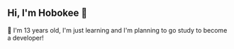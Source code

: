 ## Hi, I'm Hobokee 👋

📙 I'm 13 years old, I'm just learning and I'm planning to go study to become a developer!


